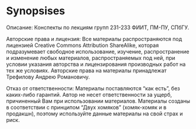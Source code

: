 # Synopsises

Описание:
Конспекты по лекциям групп 231-233 ФИИТ, ПМ-ПУ, СПбГУ. 

Авторские права и лицензия:
Все материалы распространяются под лицензией Creative Commons Attribution ShareAlike, которая подразумевает свободное использование, изучение, распространение и изменение любых материалов, распространяемых под ней, при условии указания авторства и  лицензирования производных работ на тех же условиях. 
Авторские права на материалы принадлежат Трефилову Андрею Романовичу.

Отказ от ответственности:
Материалы поставляются “как есть”, без каких-либо гарантий. Автор не несет ответственности за ущерб, причиненный Вам при использовании материалов. Материалы созданы в соответствии с принципом  “Двух хомяков” (хомяк-хомяк и в продакшн), поэтому используйте данные материалы на свой страх и риск.
